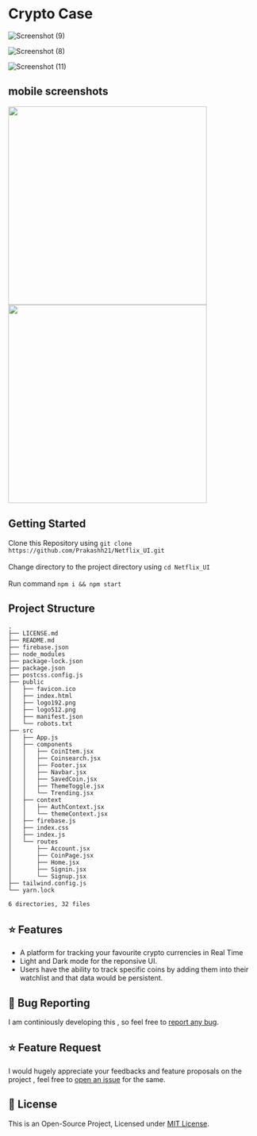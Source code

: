 

# Crypto Case    




![Screenshot (9)](https://user-images.githubusercontent.com/90280586/187537389-095ad2bb-dfa0-42d6-939a-00326430c145.png)


![Screenshot (8)](https://user-images.githubusercontent.com/90280586/187537409-c0bd0a9d-47e1-42d9-bcf7-9a7fe31961c1.png)


![Screenshot (11)](https://user-images.githubusercontent.com/90280586/187537434-e30322cc-e090-4a6f-841f-073defb1dd60.png)


## mobile screenshots

<p float="left">
  <img src="https://user-images.githubusercontent.com/90280586/187537460-cd434147-e1bb-45f5-8786-cbe755af21c3.jpg" width="400"/>
  <img src="https://user-images.githubusercontent.com/90280586/187537464-69bfa6b5-74bc-492b-96e6-77e45e721aa6.png" width="400" /> 
</p>

## Getting Started

Clone this Repository using `git clone https://github.com/Prakashh21/Netflix_UI.git` <br/>
<br/>
Change directory to the project directory using `cd Netflix_UI` <br/>
<br/>
Run command `npm i && npm start` 
<br/>




## Project Structure
```
.
├── LICENSE.md
├── README.md
├── firebase.json
├── node_modules
├── package-lock.json
├── package.json
├── postcss.config.js
├── public
│   ├── favicon.ico
│   ├── index.html
│   ├── logo192.png
│   ├── logo512.png
│   ├── manifest.json
│   └── robots.txt
├── src
│   ├── App.js
│   ├── components
│   │   ├── CoinItem.jsx
│   │   ├── Coinsearch.jsx
│   │   ├── Footer.jsx
│   │   ├── Navbar.jsx
│   │   ├── SavedCoin.jsx
│   │   ├── ThemeToggle.jsx
│   │   └── Trending.jsx
│   ├── context
│   │   ├── AuthContext.jsx
│   │   └── themeContext.jsx
│   ├── firebase.js
│   ├── index.css
│   ├── index.js
│   └── routes
│       ├── Account.jsx
│       ├── CoinPage.jsx
│       ├── Home.jsx
│       ├── Signin.jsx
│       └── Signup.jsx
├── tailwind.config.js
└── yarn.lock

6 directories, 32 files

```





## ⭐ Features

- A platform for tracking your favourite crypto currencies in Real Time
- Light and Dark mode for the reponsive UI.
- Users have the ability to track specific coins by adding them into their watchlist and that data would be persistent.

## 🐛 Bug Reporting

I am continiously developing this , so feel free to [report any bug](https://github.com/Prakashh21/Bigsur-Clone/issues/new).

## ⭐ Feature Request

I would hugely appreciate your feedbacks and feature proposals on the project , feel free to [open an issue](https://github.com/Prakashh21/Bigsur-Clone/issues/new) for the same.

## 📜 License

This is an Open-Source Project, Licensed under [MIT License](https://github.com/Prakashh21/Bigsur-Clone/blob/master/License.md). 
